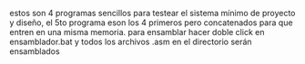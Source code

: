 estos son 4 programas sencillos para testear el sistema mínimo de proyecto y diseño, el 5to programa eson los 4 primeros pero concatenados para que entren en una misma memoria.
para ensamblar hacer doble click en ensamblador.bat y todos los archivos .asm en el directorio serán ensamblados